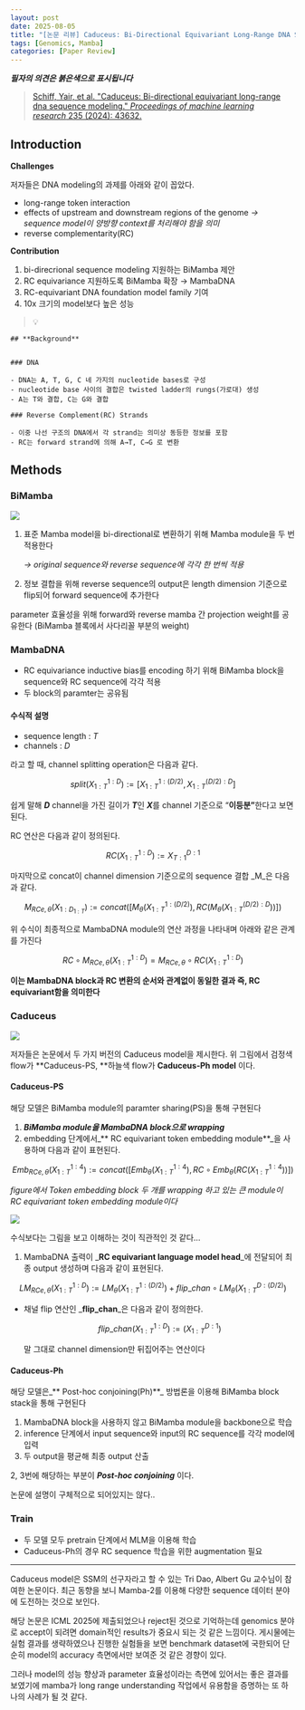 ```yaml
---
layout: post
date: 2025-08-05
title: "[논문 리뷰] Caduceus: Bi-Directional Equivariant Long-Range DNA Sequence Modeling"
tags: [Genomics, Mamba]
categories: [Paper Review]
---
```


<span class="notion-red">_**필자의 의견은 붉은색으로 표시됩니다**_</span>


> [Schiff, Yair, et al. "Caduceus: Bi-directional equivariant long-range dna sequence modeling." ](https://pmc.ncbi.nlm.nih.gov/articles/PMC12189541/)[_Proceedings of machine learning research_](https://pmc.ncbi.nlm.nih.gov/articles/PMC12189541/)[ 235 (2024): 43632.](https://pmc.ncbi.nlm.nih.gov/articles/PMC12189541/)



## Introduction


**Challenges**


저자들은 DNA modeling의 과제를 아래와 같이 꼽았다.

- long-range token interaction
- effects of upstream and downstream regions of the genome 
_→ sequence model이 양방향 context를 처리해야 함을 의미_
- reverse complementarity(RC)

**Contribution**

1. bi-direcrional sequence modeling 지원하는 BiMamba 제안
1. RC equivariance 지원하도록 BiMamba 확장 → MambaDNA
1. RC-equivariant DNA foundation model family 기여
1. 10x 크기의 model보다 높은 성능

> 💡 


	## **Background**


	### DNA

	- DNA는 A, T, G, C 네 가지의 nucleotide bases로 구성
	- nucleotide base 사이의 결합은 twisted ladder의 rungs(가로대) 생성
	- A는 T와 결합, C는 G와 결합

	### Reverse Complement(RC) Strands

	- 이중 나선 구조의 DNA에서 각 strand는 의미상 동등한 정보를 포함
	- RC는 forward strand에 의해 A→T, C→G 로 변환


## Methods



### BiMamba


![](https://prod-files-secure.s3.us-west-2.amazonaws.com/542b861c-36a8-4051-84e5-8804b6728dba/2c247d59-7815-4980-99f0-8f0d21f445a7/image.png?X-Amz-Algorithm=AWS4-HMAC-SHA256&X-Amz-Content-Sha256=UNSIGNED-PAYLOAD&X-Amz-Credential=ASIAZI2LB466QTN75PUO%2F20250926%2Fus-west-2%2Fs3%2Faws4_request&X-Amz-Date=20250926T100127Z&X-Amz-Expires=3600&X-Amz-Security-Token=IQoJb3JpZ2luX2VjEAIaCXVzLXdlc3QtMiJGMEQCIEhaIa7jsjErUEsoBdkP5WfxK88EPI4VGG%2Bta%2BiTc5VGAiBn8QMZwtk5cXJzQeuOYYTxyunXFN2bkYAMGUQxN33dzSqIBAiL%2F%2F%2F%2F%2F%2F%2F%2F%2F%2F8BEAAaDDYzNzQyMzE4MzgwNSIM7koBBaX%2F7zNxRPBGKtwDld54c36tIBEYB72HBWD9Xbap3MbDqdUFa9HcnE5XAUySKg19UGSr%2FGTeNXvEydh65aL00mT%2BIyyjjDpCSlIUvcNEHvXNwnFh64llpLGgViBUpO%2FcX2FgFcmUw%2B5%2BO7flqgVB2ihRrMCwd%2BNXBHh%2Ft3PK8R8IXEqVdIZclBiV8ZOv9Ng03CRR1puFndePGnerY7P5tGS28zsEnXOHJ2ilHqqnRTYqS%2FXMDRLWqgMUxnRK2aNVuHSPwLCZ1UyQdKoS0O4GTe9naAABVtVaHv4cw0ixd2pQTZYnA3O%2BU8Vxd1HTLeseN4mhwfisI1Yk9NBpnqUTV1iGewvL%2BA003rnl6FIRbcpzPChcPjUDJ7Pj8vMU2iY76aUdKTTFJCuAwdiAs7CZR5e1s8XkOKunezu847U08wb%2BKPMmFJdZAo8eReGWXgYLSjW5jCXvcyDRmYbYn%2FmsYQ4XsZYiZ41QvzWX%2BrgzSbxMurC3RCJe6j0gGnMD1zeKT8ISHh9HdPItU9aOswWrSP4CR2dOydZE7Dz4c15bBGrWFc0cvg7yyfZZvx6t4sU8KQ3m86Dlbu95fuxLOyPnvOVXB9MN%2BZBO0wD5KGYTBF43uSRG9EFYodpslndjHqd7op62%2FJg%2FGsYwoL%2FZxgY6pgEBcifBMVOgrylB80VmhtGpA8az6YBSUpNvRLSRYiYNzXID6goNzqXZjf17JrZmfbKWACPJWxieZiFR2B2OW1kb41sjg2RG4awWpbWDAbDgF4GFGulGoj9PtVLAkqACtOFFOP70Xc3VQD4kfrundPQOH3R5UeAEYZYZh0T3KteMqLOxmohOjpAbXrcfoBJ5%2Fks%2ByC2yWtOBUJ5Ypg%2FlhFGGP22L%2FniE&X-Amz-Signature=98f955106e4821585ddd9a4045ef42c9deb5ff94db3bcd23a59702be515f01f1&X-Amz-SignedHeaders=host&x-amz-checksum-mode=ENABLED&x-id=GetObject)

1. 표준 Mamba model을 bi-directional로 변환하기 위해 Mamba module을 두 번 적용한다

	_→ original sequence와 reverse sequence에 각각 한 번씩 적용_

1. 정보 결합을 위해 reverse sequence의 output은 length dimension 기준으로 flip되어 forward sequence에 추가한다

parameter 효율성을 위해 forward와 reverse mamba 간 projection weight를 공유한다 (BiMamba 블록에서 사다리꼴 부분의 weight)



### MambaDNA

- RC equivariance inductive bias를 encoding 하기 위해 BiMamba block을 sequence와 RC sequence에 각각 적용
- 두 block의 paramter는 공유됨


#### 수식적 설명

- sequence length : _T_
- channels : _D_

라고 할 때,  channel splitting operation은 다음과 같다.


$$
split(X^{1:D}_{1:T}):=[X^{1:(D/2)}_{1:T},X^{(D/2):D}_{1:T}]
$$


<span class="notion-red">쉽게 말해 </span><span class="notion-red">_**D**_</span><span class="notion-red"> channel을 가진 길이가 </span><span class="notion-red">_**T**_</span><span class="notion-red">인 </span><span class="notion-red">_**X**_</span><span class="notion-red">를 channel 기준으로 “</span><span class="notion-red">**이등분”**</span><span class="notion-red">한다고 보면 된다.</span>


RC 연산은 다음과 같이 정의된다.


$$
RC(X^{1:D}_{1:T}):=X^{D:1}_{T:1}
$$


마지막으로 concat이 channel dimension 기준으로의 sequence 결합 _M_은 다음과 같다.


$$
M_{RCe,\theta}(X_{1:D_{1:T}}):=concat([M_{\theta}(X^{1:(D/2)}_{1:T}),RC(M_{\theta}(X^{(D/2):D}_{1:T}))])
$$


위 수식이 최종적으로 MambaDNA module의 연산 과정을 나타내며 아래와 같은 관계를 가진다


$$
RC\circ M_{RCe,\theta}(X^{1:D}_{1:T}) = M_{RCe,\theta} \circ RC(X^{1:D}_{1:T})
$$


**이는 MambaDNA block과 RC 변환의 순서와 관계없이 동일한 결과 즉, RC equivariant함을 의미한다**



### Caduceus


![](https://prod-files-secure.s3.us-west-2.amazonaws.com/542b861c-36a8-4051-84e5-8804b6728dba/f94a60d7-8145-473b-aef9-7c68d3ec604a/image.png?X-Amz-Algorithm=AWS4-HMAC-SHA256&X-Amz-Content-Sha256=UNSIGNED-PAYLOAD&X-Amz-Credential=ASIAZI2LB466QTN75PUO%2F20250926%2Fus-west-2%2Fs3%2Faws4_request&X-Amz-Date=20250926T100128Z&X-Amz-Expires=3600&X-Amz-Security-Token=IQoJb3JpZ2luX2VjEAIaCXVzLXdlc3QtMiJGMEQCIEhaIa7jsjErUEsoBdkP5WfxK88EPI4VGG%2Bta%2BiTc5VGAiBn8QMZwtk5cXJzQeuOYYTxyunXFN2bkYAMGUQxN33dzSqIBAiL%2F%2F%2F%2F%2F%2F%2F%2F%2F%2F8BEAAaDDYzNzQyMzE4MzgwNSIM7koBBaX%2F7zNxRPBGKtwDld54c36tIBEYB72HBWD9Xbap3MbDqdUFa9HcnE5XAUySKg19UGSr%2FGTeNXvEydh65aL00mT%2BIyyjjDpCSlIUvcNEHvXNwnFh64llpLGgViBUpO%2FcX2FgFcmUw%2B5%2BO7flqgVB2ihRrMCwd%2BNXBHh%2Ft3PK8R8IXEqVdIZclBiV8ZOv9Ng03CRR1puFndePGnerY7P5tGS28zsEnXOHJ2ilHqqnRTYqS%2FXMDRLWqgMUxnRK2aNVuHSPwLCZ1UyQdKoS0O4GTe9naAABVtVaHv4cw0ixd2pQTZYnA3O%2BU8Vxd1HTLeseN4mhwfisI1Yk9NBpnqUTV1iGewvL%2BA003rnl6FIRbcpzPChcPjUDJ7Pj8vMU2iY76aUdKTTFJCuAwdiAs7CZR5e1s8XkOKunezu847U08wb%2BKPMmFJdZAo8eReGWXgYLSjW5jCXvcyDRmYbYn%2FmsYQ4XsZYiZ41QvzWX%2BrgzSbxMurC3RCJe6j0gGnMD1zeKT8ISHh9HdPItU9aOswWrSP4CR2dOydZE7Dz4c15bBGrWFc0cvg7yyfZZvx6t4sU8KQ3m86Dlbu95fuxLOyPnvOVXB9MN%2BZBO0wD5KGYTBF43uSRG9EFYodpslndjHqd7op62%2FJg%2FGsYwoL%2FZxgY6pgEBcifBMVOgrylB80VmhtGpA8az6YBSUpNvRLSRYiYNzXID6goNzqXZjf17JrZmfbKWACPJWxieZiFR2B2OW1kb41sjg2RG4awWpbWDAbDgF4GFGulGoj9PtVLAkqACtOFFOP70Xc3VQD4kfrundPQOH3R5UeAEYZYZh0T3KteMqLOxmohOjpAbXrcfoBJ5%2Fks%2ByC2yWtOBUJ5Ypg%2FlhFGGP22L%2FniE&X-Amz-Signature=3b696f668b8df3261a700e5ca48f6240c41ca5b8cea9e1449a42aaa29edfc85e&X-Amz-SignedHeaders=host&x-amz-checksum-mode=ENABLED&x-id=GetObject)


저자들은 논문에서 두 가지 버전의 Caduceus model을 제시한다. 위 그림에서 검정색 flow가 **Caduceus-PS, **하늘색 flow가 **Caduceus-Ph model** 이다.



#### Caduceus-PS


해당 모델은 BiMamba module의 paramter sharing(PS)을 통해 구현된다

1. _**BiMamba module을 MambaDNA block으로 wrapping**_
1. embedding 단계에서_** RC equivariant token embedding module**_을 사용하며 다음과 같이 표현된다.

$$
Emb_{RCe,\theta}(X^{1:4}_{1:T}):=concat([Emb_{\theta}(X^{1:4}_{1:T}),RC \circ Emb_{\theta}(RC(X^{1:4}_{1:T}))])
$$


_figure에서 Token embedding block 두 개를 wrapping 하고 있는 큰 module이 RC equivariant token embedding module이다_


![](https://prod-files-secure.s3.us-west-2.amazonaws.com/542b861c-36a8-4051-84e5-8804b6728dba/b175e4da-71eb-4e91-8c23-a06dabe673c9/image.png?X-Amz-Algorithm=AWS4-HMAC-SHA256&X-Amz-Content-Sha256=UNSIGNED-PAYLOAD&X-Amz-Credential=ASIAZI2LB466QTN75PUO%2F20250926%2Fus-west-2%2Fs3%2Faws4_request&X-Amz-Date=20250926T100128Z&X-Amz-Expires=3600&X-Amz-Security-Token=IQoJb3JpZ2luX2VjEAIaCXVzLXdlc3QtMiJGMEQCIEhaIa7jsjErUEsoBdkP5WfxK88EPI4VGG%2Bta%2BiTc5VGAiBn8QMZwtk5cXJzQeuOYYTxyunXFN2bkYAMGUQxN33dzSqIBAiL%2F%2F%2F%2F%2F%2F%2F%2F%2F%2F8BEAAaDDYzNzQyMzE4MzgwNSIM7koBBaX%2F7zNxRPBGKtwDld54c36tIBEYB72HBWD9Xbap3MbDqdUFa9HcnE5XAUySKg19UGSr%2FGTeNXvEydh65aL00mT%2BIyyjjDpCSlIUvcNEHvXNwnFh64llpLGgViBUpO%2FcX2FgFcmUw%2B5%2BO7flqgVB2ihRrMCwd%2BNXBHh%2Ft3PK8R8IXEqVdIZclBiV8ZOv9Ng03CRR1puFndePGnerY7P5tGS28zsEnXOHJ2ilHqqnRTYqS%2FXMDRLWqgMUxnRK2aNVuHSPwLCZ1UyQdKoS0O4GTe9naAABVtVaHv4cw0ixd2pQTZYnA3O%2BU8Vxd1HTLeseN4mhwfisI1Yk9NBpnqUTV1iGewvL%2BA003rnl6FIRbcpzPChcPjUDJ7Pj8vMU2iY76aUdKTTFJCuAwdiAs7CZR5e1s8XkOKunezu847U08wb%2BKPMmFJdZAo8eReGWXgYLSjW5jCXvcyDRmYbYn%2FmsYQ4XsZYiZ41QvzWX%2BrgzSbxMurC3RCJe6j0gGnMD1zeKT8ISHh9HdPItU9aOswWrSP4CR2dOydZE7Dz4c15bBGrWFc0cvg7yyfZZvx6t4sU8KQ3m86Dlbu95fuxLOyPnvOVXB9MN%2BZBO0wD5KGYTBF43uSRG9EFYodpslndjHqd7op62%2FJg%2FGsYwoL%2FZxgY6pgEBcifBMVOgrylB80VmhtGpA8az6YBSUpNvRLSRYiYNzXID6goNzqXZjf17JrZmfbKWACPJWxieZiFR2B2OW1kb41sjg2RG4awWpbWDAbDgF4GFGulGoj9PtVLAkqACtOFFOP70Xc3VQD4kfrundPQOH3R5UeAEYZYZh0T3KteMqLOxmohOjpAbXrcfoBJ5%2Fks%2ByC2yWtOBUJ5Ypg%2FlhFGGP22L%2FniE&X-Amz-Signature=1f4e9e97004cdec2188ea02874fc9b8794dc44b00989b6822f6337b54c1a7e51&X-Amz-SignedHeaders=host&x-amz-checksum-mode=ENABLED&x-id=GetObject)


<span class="notion-red">수식보다는 그림을 보고 이해하는 것이 직관적인 것 같다…</span>

1. MambaDNA 출력이 _**RC equivariant language model head**_에 전달되어 최종 output 생성하며 다음과 같이 표현된다.

$$
LM_{RCe,\theta}(X^{1:D}_{1:T}):= LM_{\theta}(X^{1:(D/2)}_{1:T})+flip\_chan\circ LM_{\theta}(X^{D:(D/2)}_{1:T})
$$

- 채널 flip 연산인 _**flip\_chan**_은 다음과 같이 정의한다.

	$$
	flip\_chan(X^{1:D}_{1:T}):=(X^{D:1}_{1:T})
	$$


	말 그대로 channel dimension만 뒤집어주는 연산이다



#### Caduceus-Ph


해당 모델은_** Post-hoc conjoining(Ph)**_ 방법론을 이용해 BiMamba block stack을 통해 구현된다

1. MambaDNA block을 사용하지 않고 BiMamba module을 backbone으로 학습
1. inference 단계에서 input sequence와 input의 RC sequence를 각각 model에 입력
1. 두 output을 평균해 최종 output 산출

2, 3번에 해당하는 부분이 _**Post-hoc conjoining**_ 이다.


<span class="notion-red">논문에 설명이 구체적으로 되어있지는 않다..</span>



### Train

- 두 모델 모두 pretrain 단계에서 MLM을 이용해 학습
- Caduceus-Ph의 경우 RC sequence 학습을 위한 augmentation 필요

---


<span class="notion-red">Caduceus model은 SSM의 선구자라고 할 수 있는 Tri Dao, Albert Gu 교수님이 참여한 논문이다. 최근 동향을 보니 Mamba-2를 이용해 다양한 sequence 데이터 분야에 도전하는 것으로 보인다.</span>


<span class="notion-red">해당 논문은 ICML 2025에 제출되었으나 reject된 것으로 기억하는데 genomics 분야로 accept이 되려면 domain적인 results가 중요시 되는 것 같은 느낌이다. 게시물에는 실험 결과를 생략하였으나 진행한 실험들을 보면 benchmark dataset에 국한되어 단순히 model의 accuracy 측면에서만 보여준 것 같은 경향이 있다.</span>


<span class="notion-red">그러나 model의 성능 향상과 parameter 효율성이라는 측면에 있어서는 좋은 결과를 보였기에 mamba가 long range understanding 작업에서 유용함을 증명하는 또 하나의 사례가 될 것 같다.</span>

